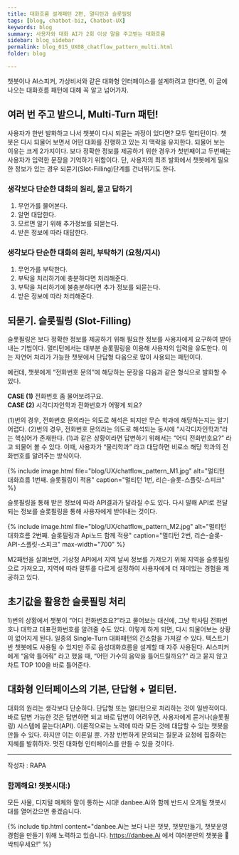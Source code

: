 ```yaml
---
title: 대화흐름 설계패턴 2편, 멀티턴과 슬롯필링
tags: [blog, chatbot-biz, Chatbot-UX]
keywords: blog
summary: 사용자와 대화 AI가 2회 이상 말을 주고받는 대화흐름
sidebar: blog_sidebar
permalink: blog_015_UX08_chatflow_pattern_multi.html
folder: blog

---
```


챗봇이나 AI스피커, 가상비서와 같은 대화형 인터페이스를 설계하려고 한다면, 이 글에 나오는 대화흐름 패턴에 대해 꼭 알고 넘어가자. 

## 여러 번 주고 받으니, Multi-Turn 패턴!
사용자가 한번 발화하고 나서 챗봇이 다시 되묻는 과정이 있다면? 모두 멀티턴이다. 챗봇은 다시 되물어 보면서 어떤 대화를 진행하고 있는 지 맥락을 유지한다. 되물어 보는 이유는 크게 2가지이다. 보다 정확한 정보를 제공하기 위한 경우가 첫번째이고 두번째는 사용자가 입력한 문장을 기억하기 위함이다.
단, 사용자의 최초 발화에서 챗봇에게 필요한 정보가 있는 경우 되묻기(Slot-Filling)단계를 건너뛰기도 한다. 

### 생각보다 단순한 대화의 원리, 묻고 답하기

1. 무언가를 물어본다.
2. 알면 대답한다.
3. 모르면 알기 위해 추가정보를 되묻는다.
4. 받은 정보에 따라 대답한다.


### 생각보다 단순한 대화의 원리, 부탁하기 (요청/지시)

1. 무언가를 부탁한다.
2. 부탁을 처리하기에 충분하다면 처리해준다.
3. 부탁을 처리하기에 불충분하다면 추가 정보를 되묻는다.
4. 받은 정보에 따라 처리해준다.

## 되묻기. 슬롯필링 (Slot-Filling)
슬롯필링은 보다 정확한 정보를 제공하기 위해 필요한 정보를 사용자에게 요구하여 받아내는 기법이다. 멀티턴에서는 대부분 슬롯필링을 이용해 사용자의 입력을 유도한다. 이는 자연어 처리가 가능한 챗봇에서 단답형 다음으로 많이 사용되는 패턴이다. 

예컨데, 챗봇에게 “전화번호 문의”에 해당하는 문장을 다음과 같은 형식으로 발화할 수 있다.

<strong>CASE (1)</strong> 전화번호 좀 물어보려구요. <br />
<strong>CASE (2)</strong> 시각디자인학과 전화번호가 어떻게 되요?<br />

(1)번의 경우, 전화번호 문의라는 의도로 해석은 되지만 무슨 학과에 해당하는지는 알기 어렵다. (2)번의 경우, 전화번호 문의라는 의도로 해석되는 동시에 “시각디자인학과”라는 핵심어가 존재한다. (1)과 같은 상황이라면 답변하기 위해서는 “어디 전화번호요?” 라고 되물어 볼 수 있다. 이때, 사용자가 “물리학과” 라고 대답하면 비로소 해당 학과의 전화번호를 알려주는 방식이다.

{% include image.html file="blog/UX/chatflow_pattern_M1.jpg" alt="멀티턴 대화흐름 1번째. 슬롯필링이 적용" caption="멀티턴 1번, 리슨-슬롯-스플릿-스피크" %}

슬롯필링을 통해 받은 정보에 따라 API결과가 달라질 수도 있다. 다시 말해 API로 전달되는 정보를 슬롯필링을 통해 사용자에게 받아내는 것이다. 


{% include image.html file="blog/UX/chatflow_pattern_M2.jpg" alt="멀티턴 대화흐름 2번째. 슬롯필링과 Api노드 함께 적용" caption="멀티턴 2번, 리슨-슬롯-API-스플릿-스피크" max-width="700" %}

M2패턴을 살펴보면, 기상청 API에서 지역 날씨 정보를 가져오기 위해 지역을 슬롯필링으로 가져오고, 지역에 따라 말투를 다르게 설정하여 사용자에게 더 재미있는 경험을 제공하고 있다. 

## 초기값을 활용한 슬롯필링 처리

1)번의 상황에서 챗봇이 “어디 전화번호요?”라고 물어보는 대신에, 그냥 학사팀 전화번호나 대학교 대표전화번호를 알려줄 수도 있다. 이렇게 하게 되면, 다시 되물어보는 상황이 없어지게 된다. 일종의 Single-Turn 대화패턴의 간소함을 가져갈 수 있다. 텍스트기반 챗봇에도 사용될 수 있지만 주로 음성대화흐름을 설계할 때 자주 사용된다. AI스피커에게 “음악 틀어줘” 라고 했을 때, “어떤 가수의 음악을 틀어드릴까요?” 라고 묻지 않고 차트 TOP 100을 바로 틀어준다. 

## 대화형 인터페이스의 기본, 단답형 + 멀티턴.
 대화의 원리는 생각보다 단순하다. 단답형 또는 멀티턴으로 처리하는 것이 일반적이다. 바로 답변 가능한 것은 답변하면 되고 바로 답변이 어려우면, 사용자에게 묻거나(슬롯필링) 시스템에 묻는다(API). 이론적으로는 노력에 따라 모든 것에 대답할 수 있는 챗봇을 만들 수 있다. 하지만 이는 이론일 뿐. 가장 빈번하게 문의되는 질문과 요청에 집중하는 지혜를 발휘하자. 멋진 대화형 인터페이스를 만들 수 있을 것이다.

<hr>
작성자 : RAPA

### 함께해요! 챗봇시대:)
모든 사물, 디지털 매체와 말이 통하는 시대! danbee.Ai와 함께 반드시 오게될 챗봇시대를 열어갔으면 좋겠습니다.

{% include tip.html content="danbee.Ai는 보다 나은 챗봇, 챗봇만들기, 챗봇운영 경험을 만들기 위해 노력하고 있습니다. https://danbee.Ai 에서 여러분만의 챗봇을 🌱싹틔우세요!" %}
